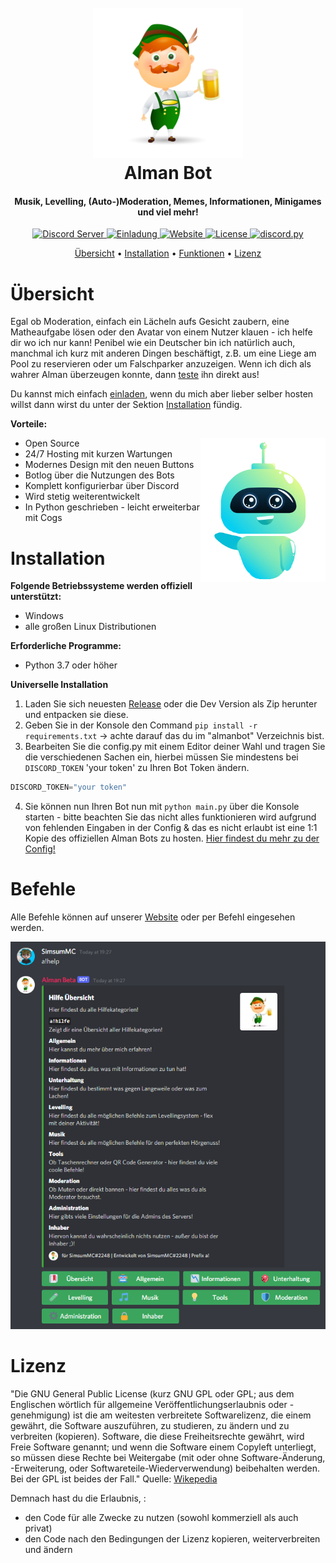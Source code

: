 <h1 align="center">
  <br>
  <img src="data/pictures/logo.png" href="https://www.freepik.com/free-vector/german-man-with-beer_4979644.htm#page=1&query=german%20man%20with%20beer&position=3" alt="logo" width="240"/> 
  <br>
  Alman Bot 
  <br>
</h1> 

<h4 align="center">Musik, Levelling, (Auto-)Moderation, Memes, Informationen, Minigames und viel mehr! </h4>

<p align="center">
  <a href="https://discord.gg/NaE4hccHtZ">
    <img src="https://discord.com/api/guilds/802923248840867840/widget.png?style=shield" alt="Discord Server">
  </a>
  <a href="https://discord.com/oauth2/authorize?client_id=802922765782089738&scope=bot&permissions=2620914775">
    <img src="https://img.shields.io/badge/Invite-Me-red" alt="Einladung">
  </a>
  <a href="https://almanbot.de/">
    <img src="https://img.shields.io/badge/Website-Visit-red" alt="Website">
  </a>
  <a href="https://www.gnu.org/licenses/gpl-3.0.html">
    <img src="https://img.shields.io/github/license/SimsumMC/communitybot?color=red&label=License" alt="License">
  </a>
  <a href="https://github.com/Rapptz/discord.py/">
     <img src="https://img.shields.io/badge/discord-py-red.svg" alt="discord.py">
  </a>
</p>

<p align="center">
  <a href="#übersicht">Übersicht</a>
  •
  <a href="#installation">Installation</a>
  •
  <a href="#funktionen">Funktionen</a>
  •
  <a href="#lizenz">Lizenz</a>
</p>

# Übersicht

Egal ob Moderation, einfach ein Lächeln aufs Gesicht zaubern, eine Matheaufgabe lösen oder den Avatar von einem Nutzer klauen - ich helfe dir wo ich nur kann! Penibel wie ein Deutscher bin ich natürlich auch, manchmal ich kurz mit anderen Dingen beschäftigt, z.B. um eine Liege am Pool zu reservieren oder um Falschparker anzuzeigen. Wenn ich dich als wahrer Alman überzeugen konnte, dann [teste](https://discord.com/oauth2/authorize?client_id=802922765782089738&scope=bot&permissions=2620914775) ihn direkt aus! 

Du kannst mich einfach [einladen](https://discord.com/oauth2/authorize?client_id=802922765782089738&scope=bot&permissions=2620914775), wenn du mich aber lieber selber hosten willst dann wirst du unter der Sektion [Installation](#installation) fündig.

**Vorteile:**

- Open Source <a href="https://www.freepik.com/free-vector/cute-bot-say-users-hello-chatbot-greets-online-consultation_4015765.htm#page=1&query=bot&position=0"> <img src="data/pictures/bot.png" align="right" alt="bot" width="200"/> </a>
- 24/7 Hosting mit kurzen Wartungen
- Modernes Design mit den neuen Buttons
- Botlog über die Nutzungen des Bots
- Komplett konfigurierbar über Discord
- Wird stetig weiterentwickelt
- In Python geschrieben - leicht erweiterbar mit Cogs

# Installation

**Folgende Betriebssysteme werden offiziell unterstützt:** 

- Windows
- alle großen Linux Distributionen

**Erforderliche Programme:**

- Python 3.7 oder höher

**Universelle Installation**

1. Laden Sie sich neuesten [Release](https://github.com/SimsumMC/communitybot/releases/) oder die Dev Version als Zip herunter und entpacken sie diese.
2. Geben Sie in der Konsole den Command ```pip install -r requirements.txt``` -> achte darauf das du im "almanbot" Verzeichnis bist.
3. Bearbeiten Sie die config.py mit einem Editor deiner Wahl und tragen Sie die verschiedenen Sachen ein, hierbei müssen Sie mindestens bei `DISCORD_TOKEN` 'your token' zu Ihren Bot Token ändern.

```python
DISCORD_TOKEN="your token"
```

4. Sie können nun Ihren Bot nun mit ```python main.py``` über die Konsole starten - bitte beachten Sie das nicht alles funktionieren wird aufgrund von fehlenden Eingaben in der Config & das es nicht erlaubt ist eine 1:1 Kopie des offiziellen Alman Bots zu hosten. [Hier findest du mehr zu der Config!](https://github.com/SimsumMC/almanbot/wiki/Selfhosting-Guide)

# Befehle

Alle Befehle können auf unserer [Website](https://communitybot.visitlink.de/#commands) oder per Befehl eingesehen werden.

<img src="data/pictures/commands.png" alt="Website-Vorschau">

# Lizenz

"Die GNU General Public License (kurz GNU GPL oder GPL; aus dem Englischen wörtlich für allgemeine Veröffentlichungserlaubnis oder -genehmigung) ist die am weitesten verbreitete Softwarelizenz, die einem gewährt, die Software auszuführen, zu studieren, zu ändern und zu verbreiten (kopieren). Software, die diese Freiheitsrechte gewährt, wird Freie Software genannt; und wenn die Software einem Copyleft unterliegt, so müssen diese Rechte bei Weitergabe (mit oder ohne Software-Änderung, -Erweiterung, oder Softwareteile-Wiederverwendung) beibehalten werden. Bei der GPL ist beides der Fall." Quelle: [Wikepedia](https://de.wikipedia.org/wiki/GNU_General_Public_License)

Demnach hast du die Erlaubnis, :

- den Code für alle Zwecke zu nutzen (sowohl kommerziell als auch privat)
- den Code nach den Bedingungen der Lizenz kopieren, weiterverbreiten und ändern
